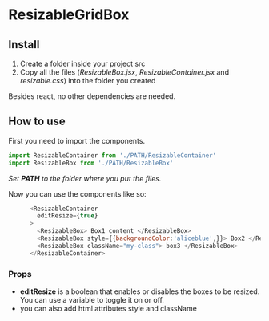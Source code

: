 # ResizableGridBox

## Install

1. Create a folder inside your project src
2. Copy all the files (_ResizableBox.jsx_, _ResizableContainer.jsx_ and _resizable.css_) into the folder you created

Besides react, no other dependencies are needed.

## How to use

First you need to import the components.  

```javascript
import ResizableContainer from './PATH/ResizableContainer'
import ResizableBox from './PATH/ResizableBox'
```
_Set __PATH__ to the folder where you put the files._

Now you can use the components like so:

```javascript
      <ResizableContainer
        editResize={true}
      >
        <ResizableBox> Box1 content </ResizableBox>
        <ResizableBox style={{backgroundColor:'aliceblue',}}> Box2 </ResizableBox>
        <ResizableBox className="my-class"> box3 </ResizableBox>
      </ResizableContainer>
```

### Props

- __editResize__ is a boolean that enables or disables the boxes to be resized. You can use a variable to toggle it on or off.
- you can also add html attributes style and className
